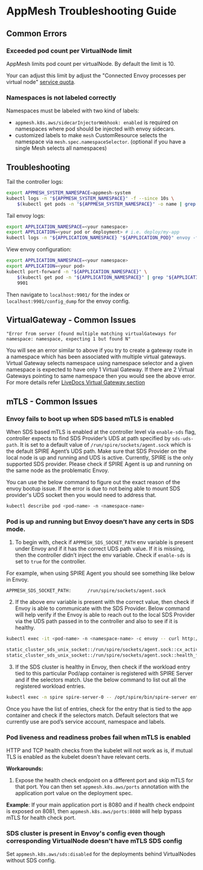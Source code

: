 # AppMesh Troubleshooting Guide

## Common Errors

### Exceeded pod count per VirtualNode limit
AppMesh limits pod count per virtualNode. By default the limit is 10.

Your can adjust this limit by adjust the "Connected Envoy processes per virtual node" [service quota](https://docs.aws.amazon.com/app-mesh/latest/userguide/service-quotas.html).

### Namespaces is not labeled correctly
Namespaces must be labeled with two kind of labels:

  * `appmesh.k8s.aws/sidecarInjectorWebhook: enabled` is required on namespaces where pod should be injected with envoy sidecars.
  * customized labels to make `mesh` CustomResource selects the namespace via `mesh.spec.namespaceSelector`. (optional if you have a single Mesh selects all namespaces)

## Troubleshooting

Tail the controller logs:

```bash
export APPMESH_SYSTEM_NAMESPACE=appmesh-system
kubectl logs -n "${APPMESH_SYSTEM_NAMESPACE}" -f --since 10s \
    $(kubectl get pods -n "${APPMESH_SYSTEM_NAMESPACE}" -o name | grep controller)
```

Tail envoy logs:

```bash
export APPLICATION_NAMESPACE=<your namespace>
export APPLICATION=<your pod or deployment> # i.e. deploy/my-app
kubectl logs -n "${APPLICATION_NAMESPACE} "${APPLICATION_POD}" envoy -f --since 10s
```

View envoy configuration:

```bash
export APPLICATION_NAMESPACE=<your namespace>
export APPLICATION=<your pod>
kubectl port-forward -n "${APPLICATION_NAMESPACE}" \
    $(kubectl get pod -n "${APPLICATION_NAMESPACE}" | grep "${APPLICATION}" |awk '{print $1}') \
    9901
```

Then navigate to `localhost:9901/` for the index or `localhost:9901/config_dump` for the envoy config.

## VirtualGateway - Common Issues
```
"Error from server (found multiple matching virtualGateways for namespace: namespace, expecting 1 but found N"
```
You will see an error similar to above if you try to create a gateway route in a namespace which has been associated with multiple virtual gateways.
Virtual Gateway selects namespace using namespace selector and a given namespace is expected to have only 1 Virtual Gateway. If there are 2 Virtual Gateways
pointing to same namespace then you would see the above error. For more details refer [LiveDocs Virtual Gateway section](../reference/vgw.md)

## mTLS - Common Issues

### Envoy fails to boot up when SDS based mTLS is enabled

When SDS based mTLS is enabled at the controller level via `enable-sds` flag, controller expects to find SDS Provider’s UDS at path specified by `sds-uds-path`. It is set to a default value of `/run/spire/sockets/agent.sock` which is the default SPIRE Agent’s UDS path. Make sure that SDS Provider on the local node is up and running and UDS is active. Currently, SPIRE is the only supported SDS provider. Please check if SPIRE Agent is up and running on the same node as the problematic Envoy.

You can use the below command to figure out the exact reason of the envoy bootup issue. If the error is due to not being able to mount SDS provider's UDS socket then you would need to address that.

```bash
kubectl describe pod <pod-name> -n <namespace-name>
```

### Pod is up and running but Envoy doesn’t have any certs in SDS mode.

1. To begin with, check if `APPMESH_SDS_SOCKET_PATH` env variable is present under Envoy and if it has the correct UDS path value. If it is missing, then the controller didn’t inject the env variable. Check if `enable-sds` is set to `true` for the controller.

For example, when using SPIRE Agent you should see something like below in Envoy.

```
APPMESH_SDS_SOCKET_PATH:      /run/spire/sockets/agent.sock
```

2. If the above env variable is present with the correct value, then check if Envoy is able to communicate with the SDS Provider. Below command will help verify if the Envoy is able to reach out to the local SDS Provider via the UDS path passed in to the controller and also to see if it is healthy.

```bash
kubectl exec -it <pod-name> -n <namespace-name> -c envoy -- curl http://localhost:9901/clusters | grep -E '(static_cluster_sds.*cx_active|static_cluster_sds.*healthy)'

static_cluster_sds_unix_socket::/run/spire/sockets/agent.sock::cx_active::1
static_cluster_sds_unix_socket::/run/spire/sockets/agent.sock::health_flags::healthy
```

3. If the SDS cluster is healthy in Envoy, then check if the workload entry tied to this particular Pod/app container is registered with SPIRE Server and if the selectors match. Use the below command to list out all the registered workload entries.

```bash
kubectl exec -n spire spire-server-0 -- /opt/spire/bin/spire-server entry show
```
Once you have the list of entries, check for the entry that is tied to the app container and check if the selectors match. Default selectors that we currently use are pod’s service account, namespace and labels.

### Pod liveness and readiness probes fail when mTLS is enabled

HTTP and TCP health checks from the kubelet will not work as is, if mutual TLS is enabled as the kubelet doesn't have relevant certs.

**Workarounds:**

1. Expose the health check endpoint on a different port and skip mTLS for that port. You can then set `appmesh.k8s.aws/ports` annotation with the application port value on the deployment spec.

**Example**: If your main application port is 8080 and if health check endpoint is exposed on 8081, then `appmesh.k8s.aws/ports:8080` will help bypass mTLS for health check port.

### SDS cluster is present in Envoy's config even though corresponding VirtualNode doesn't have mTLS SDS config

Set `appmesh.k8s.aws/sds:disabled` for the deployments behind VirtualNodes without SDS config.
